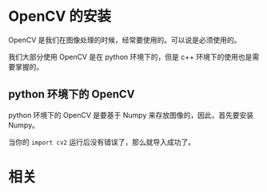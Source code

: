 
# OpenCV 的安装

OpenCV 是我们在图像处理的时候，经常要使用的。可以说是必须使用的。

我们大部分使用 OpenCV 是在 python 环境下的，但是 c++ 环境下的使用也是需要掌握的。

## python 环境下的 OpenCV

python 环境下的 OpenCV 是要基于 Numpy 来存放图像的，因此，首先要安装 Numpy。


当你的 `import cv2` 运行后没有错误了，那么就导入成功了。


# 相关
